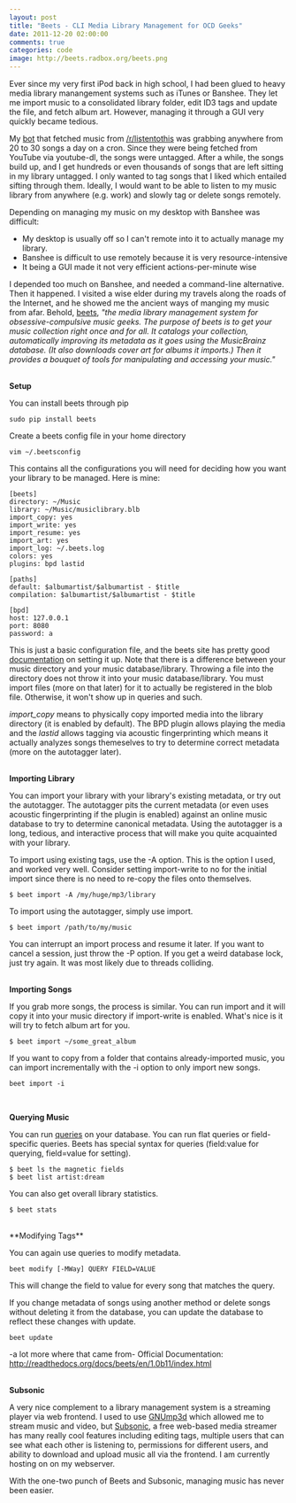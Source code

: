 ```yaml
---
layout: post
title: "Beets - CLI Media Library Management for OCD Geeks"
date: 2011-12-20 02:00:00
comments: true
categories: code
image: http://beets.radbox.org/beets.png
---
```


Ever since my very first iPod back in high school, I had been glued to heavy
media library manangement systems such as iTunes or Banshee. They let me import
music to a consolidated library folder, edit ID3 tags and update the file, and
fetch album art. However, managing it through a GUI very quickly became
tedious.

<!-- more -->

My [bot](http://github.com/ngokevin/mp3-Suite) that fetched music from
[/r/listentothis](reddit.com/r/listentothis) was grabbing anywhere from 20 to
30 songs a day on a cron. Since they were being fetched from YouTube via
youtube-dl, the songs were untagged. After a while, the songs build up, and I
get hundreds or even thousands of songs that are left sitting in my library
untagged. I only wanted to tag songs that I liked which entailed sifting
through them. Ideally, I would want to be able to listen to my music
library from anywhere (e.g. work) and slowly tag or delete songs remotely.

Depending on managing my music on my desktop with Banshee was difficult:

- My desktop is usually off so I can't remote into it to actually manage my library.
- Banshee is difficult to use remotely because it is very resource-intensive
- It being a GUI made it not very efficient actions-per-minute wise

I depended too much on Banshee, and needed a command-line alternative.  Then it
happened. I visited a wise elder during my travels along the roads of the
Internet, and he showed me the ancient ways of manging my music from afar.
Behold, [beets](http://beets.radbox.org), *"the media library management system
for obsessive-compulsive music geeks.  The purpose of beets is to get your
music collection right once and for all. It catalogs your collection,
automatically improving its metadata as it goes using the MusicBrainz database.
(It also downloads cover art for albums it imports.) Then it provides a bouquet
of tools for manipulating and accessing your music."*
<br/>
<br/>

**Setup**

You can install beets through pip

    sudo pip install beets

Create a beets config file in your home directory

    vim ~/.beetsconfig

This contains all the configurations you will need for deciding how you want
your library to be managed. Here is mine:

    [beets]
    directory: ~/Music
    library: ~/Music/musiclibrary.blb
    import_copy: yes
    import_write: yes
    import_resume: yes
    import_art: yes
    import_log: ~/.beets.log
    colors: yes
    plugins: bpd lastid

    [paths]
    default: $albumartist/$albumartist - $title
    compilation: $albumartist/$albumartist - $title

    [bpd]
    host: 127.0.0.1
    port: 8080
    password: a

This is just a basic configuration file, and the beets site has pretty good
[documentation](http://readthedocs.org/docs/beets/en/1.0b11/reference/config.html)
on setting it up. Note that there is a difference between your music directory
and your music database/library. Throwing a file into the directory does not
throw it into your music database/library. You must import files (more on that
later) for it to actually be registered in the blob file. Otherwise, it won't show
up in queries and such.

*import_copy* means to physically copy imported media into the library
directory (it is enabled by default). The BPD plugin allows playing the media
and the *lastid* allows tagging via acoustic fingerprinting which means it
actually analyzes songs themeselves to try to determine correct metadata (more
on the autotagger later).
<br/>
<br/>

**Importing Library**

You can import your library with your library's existing metadata, or try out
the autotagger.  The autotagger pits the current metadata (or even uses
acoustic fingerprinting if the plugin is enabled) against an online music
database to try to determine canonical metadata. Using the autotagger is a long,
tedious, and interactive process that will make you quite acquainted with your
library.

To import using existing tags, use the -A option. This is the option I used, and
worked very well. Consider setting import-write to no for the initial import
since there is no need to re-copy the files onto themselves.

    $ beet import -A /my/huge/mp3/library

To import using the autotagger, simply use import.

    $ beet import /path/to/my/music

You can interrupt an import process and resume it later. If you want to cancel
a session, just throw the -P option. If you get a weird database lock, just try again.
It was most likely due to threads colliding.
<br/>
<br/>

**Importing Songs**

If you grab more songs, the process is similar. You can run import and it will copy
it into your music directory if import-write is enabled. What's nice is it will try
to fetch album art for you.

    $ beet import ~/some_great_album

If you want to copy from a folder that contains already-imported music, you can
import incrementally with the -i option to only import new songs.

    beet import -i
<br/>

**Querying Music**

You can run [queries](http://readthedocs.org/docs/beets/en/1.0b11/reference/query.html)
on your database. You can run flat queries or field-specific queries. Beets has special syntax
for queries (field:value for querying, field=value for setting).

    $ beet ls the magnetic fields
    $ beet list artist:dream

You can also get overall library statistics.

    $ beet stats
<br/>
**Modifying Tags**

You can again use queries to modify metadata.

    beet modify [-MWay] QUERY FIELD=VALUE

This will change the field to value for every song that matches the query.

If you change metadata of songs using another method or delete songs without deleting it from the database, you can update the database to reflect these changes with update.

    beet update

-a lot more where that came from-
Official Documentation:
http://readthedocs.org/docs/beets/en/1.0b11/index.html
<br/>
<br/>

**Subsonic**

A very nice complement to a library management system is a streaming player via
web frontend. I used to use [GNUmp3d](http://www.gnu.org/software/gnump3d/)
which allowed me to stream music and video, but
[Subsonic](http://subsonic.org), a free web-based media streamer has many
really cool features including editing tags, multiple users that can see what
each other is listening to, permissions for different users, and ability to
download and upload music all via the frontend. I am currently hosting on on my
webserver.

With the one-two punch of Beets and Subsonic, managing music has never been easier.
